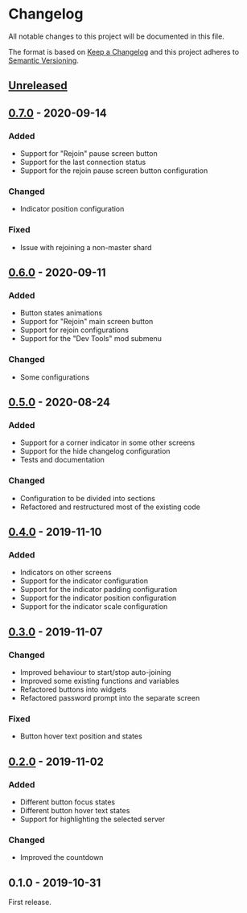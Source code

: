 # Changelog

All notable changes to this project will be documented in this file.

The format is based on [Keep a Changelog](http://keepachangelog.com/en/1.0.0/)
and this project adheres to [Semantic Versioning](http://semver.org/spec/v2.0.0.html).

## [Unreleased][]

## [0.7.0][] - 2020-09-14

### Added

- Support for "Rejoin" pause screen button
- Support for the last connection status
- Support for the rejoin pause screen button configuration

### Changed

- Indicator position configuration

### Fixed

- Issue with rejoining a non-master shard

## [0.6.0][] - 2020-09-11

### Added

- Button states animations
- Support for "Rejoin" main screen button
- Support for rejoin configurations
- Support for the "Dev Tools" mod submenu

### Changed

- Some configurations

## [0.5.0][] - 2020-08-24

### Added

- Support for a corner indicator in some other screens
- Support for the hide changelog configuration
- Tests and documentation

### Changed

- Configuration to be divided into sections
- Refactored and restructured most of the existing code

## [0.4.0][] - 2019-11-10

### Added

- Indicators on other screens
- Support for the indicator configuration
- Support for the indicator padding configuration
- Support for the indicator position configuration
- Support for the indicator scale configuration

## [0.3.0][] - 2019-11-07

### Changed

- Improved behaviour to start/stop auto-joining
- Improved some existing functions and variables
- Refactored buttons into widgets
- Refactored password prompt into the separate screen

### Fixed

- Button hover text position and states

## [0.2.0][] - 2019-11-02

### Added

- Different button focus states
- Different button hover text states
- Support for highlighting the selected server

### Changed

- Improved the countdown

## 0.1.0 - 2019-10-31

First release.

[unreleased]: https://github.com/victorpopkov/dst-mod-auto-join/compare/v0.7.0...HEAD
[0.7.0]: https://github.com/victorpopkov/dst-mod-auto-join/compare/v0.6.0...v0.7.0
[0.6.0]: https://github.com/victorpopkov/dst-mod-auto-join/compare/v0.5.0...v0.6.0
[0.5.0]: https://github.com/victorpopkov/dst-mod-auto-join/compare/v0.4.0...v0.5.0
[0.4.0]: https://github.com/victorpopkov/dst-mod-auto-join/compare/v0.3.0...v0.4.0
[0.3.0]: https://github.com/victorpopkov/dst-mod-auto-join/compare/v0.2.0...v0.3.0
[0.2.0]: https://github.com/victorpopkov/dst-mod-auto-join/compare/v0.1.0...v0.2.0

